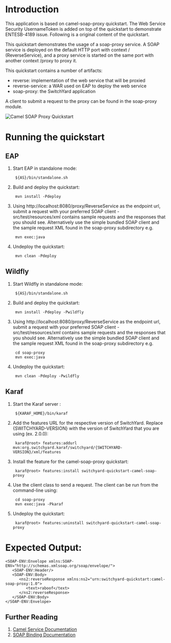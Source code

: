 Introduction
============
This application is based on camel-soap-proxy quickstart. The Web Service Security UsernameToken is added on top of the quickstart to demonstrate ENTESB-4189 issue. Following is a original content of the quickstart.

This quickstart demonstrates the usage of a soap-proxy service. A SOAP service is deployed
on the default HTTP port with context / (ReverseService), and a proxy service is started on the same port with another context /proxy to proxy it.

This quickstart contains a number of artifacts: 

* reverse: implementation of the web service that will be proxied
* reverse-service: a WAR used on EAP to deploy the web service
* soap-proxy: the SwitchYard application

A client to submit a request to the proxy can be found in the soap-proxy module.

![Camel SOAP Proxy Quickstart](https://github.com/jboss-switchyard/quickstarts/raw/master/camel-soap-proxy/camel-soap-proxy.jpg)

Running the quickstart
======================
EAP
----------
1. Start EAP in standalone mode:

        ${AS}/bin/standalone.sh

2. Build and deploy the quickstart: 

        mvn install -Pdeploy

3. Using http://localhost:8080/proxy/ReverseService as the endpoint url, submit a request
   with your preferred SOAP client - src/test/resources/xml contains sample requests and
   the responses that you should see. Alternatively use the simple bundled SOAP client and
   the sample request XML found in the soap-proxy subdirectory e.g.

        mvn exec:java

4. Undeploy the quickstart:

        mvn clean -Pdeploy 


Wildfly
----------
1. Start Wildfly in standalone mode:

        ${AS}/bin/standalone.sh

2. Build and deploy the quickstart: 

        mvn install -Pdeploy -Pwildfly

3. Using http://localhost:8080/proxy/ReverseService as the endpoint url, submit a request
   with your preferred SOAP client - src/test/resources/xml contains sample requests and
   the responses that you should see. Alternatively use the simple bundled SOAP client and
   the sample request XML found in the soap-proxy subdirectory e.g.

        cd soap-proxy
        mvn exec:java

4. Undeploy the quickstart:

        mvn clean -Pdeploy -Pwildfly


Karaf
----------
1. Start the Karaf server :

        ${KARAF_HOME}/bin/karaf

2. Add the features URL for the respective version of SwitchYard. Replace {SWITCHYARD-VERSION}
with the version of SwitchYard that you are using (ex. 2.0.0): 

        karaf@root> features:addurl mvn:org.switchyard.karaf/switchyard/{SWITCHYARD-VERSION}/xml/features

3. Install the feature for the camel-soap-proxy quickstart:

        karaf@root> features:install switchyard-quickstart-camel-soap-proxy

4. Use the client class to send a request. The client can be run from the command-line using:

        cd soap-proxy
        mvn exec:java -Pkaraf

6. Undeploy the quickstart:

        karaf@root> features:uninstall switchyard-quickstart-camel-soap-proxy


Expected Output:
================
```
<SOAP-ENV:Envelope xmlns:SOAP-ENV="http://schemas.xmlsoap.org/soap/envelope/">
   <SOAP-ENV:Header/>
   <SOAP-ENV:Body>
      <ns2:reverseResponse xmlns:ns2="urn:switchyard-quickstart:camel-soap-proxy:1.0">
         <text>raboof</text>
      </ns2:reverseResponse>
   </SOAP-ENV:Body>
</SOAP-ENV:Envelope>
```


## Further Reading

1. [Camel Service Documentation](https://docs.jboss.org/author/display/SWITCHYARD/Camel)
2. [SOAP Binding Documentation](https://docs.jboss.org/author/display/SWITCHYARD/SOAP)
